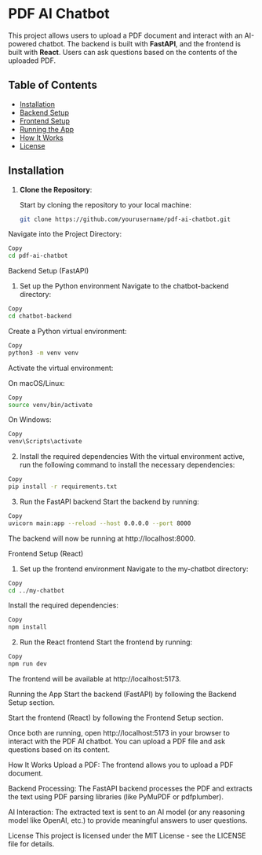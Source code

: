 # PDF AI Chatbot

This project allows users to upload a PDF document and interact with an AI-powered chatbot. The backend is built with **FastAPI**, and the frontend is built with **React**. Users can ask questions based on the contents of the uploaded PDF.

## Table of Contents

- [Installation](#installation)
- [Backend Setup](#backend-setup)
- [Frontend Setup](#frontend-setup)
- [Running the App](#running-the-app)
- [How It Works](#how-it-works)
- [License](#license)

## Installation

1. **Clone the Repository**:

   Start by cloning the repository to your local machine:

   ```bash
   git clone https://github.com/yourusername/pdf-ai-chatbot.git
Navigate into the Project Directory:

```bash
Copy
cd pdf-ai-chatbot
```
Backend Setup (FastAPI)
1. Set up the Python environment
Navigate to the chatbot-backend directory:

```bash
Copy
cd chatbot-backend
```
Create a Python virtual environment:

```bash
Copy
python3 -m venv venv
```
Activate the virtual environment:

On macOS/Linux:

```bash
Copy
source venv/bin/activate
```
On Windows:

```bash
Copy
venv\Scripts\activate
```
2. Install the required dependencies
With the virtual environment active, run the following command to install the necessary dependencies:

```bash
Copy
pip install -r requirements.txt
```
3. Run the FastAPI backend
Start the backend by running:

```bash
Copy
uvicorn main:app --reload --host 0.0.0.0 --port 8000
```
The backend will now be running at http://localhost:8000.

Frontend Setup (React)
1. Set up the frontend environment
Navigate to the my-chatbot directory:

```bash
Copy
cd ../my-chatbot
```
Install the required dependencies:

```bash
Copy
npm install
```
2. Run the React frontend
Start the frontend by running:

```bash
Copy
npm run dev
```
The frontend will be available at http://localhost:5173.

Running the App
Start the backend (FastAPI) by following the Backend Setup section.

Start the frontend (React) by following the Frontend Setup section.

Once both are running, open http://localhost:5173 in your browser to interact with the PDF AI chatbot. You can upload a PDF file and ask questions based on its content.

How It Works
Upload a PDF: The frontend allows you to upload a PDF document.

Backend Processing: The FastAPI backend processes the PDF and extracts the text using PDF parsing libraries (like PyMuPDF or pdfplumber).

AI Interaction: The extracted text is sent to an AI model (or any reasoning model like OpenAI, etc.) to provide meaningful answers to user questions.

License
This project is licensed under the MIT License - see the LICENSE file for details.
